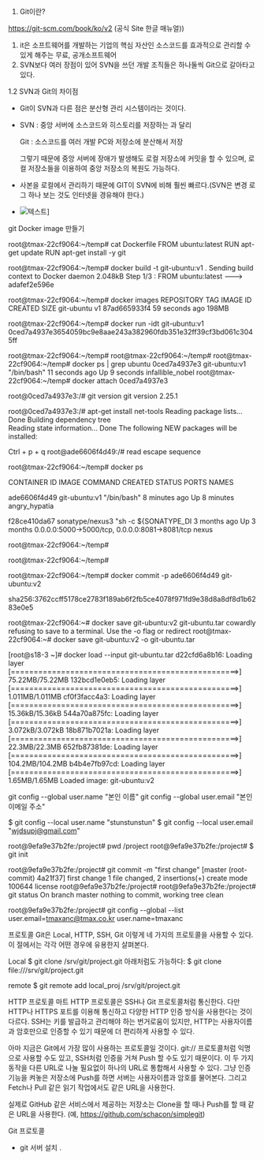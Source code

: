 



1. Git이란? 

https://git-scm.com/book/ko/v2 (공식 Site 한글 매뉴얼))

1. it은 소프트웨어를 개발하는 기업의 핵심 자산인 소스코드를 효과적으로 관리할 수 있게 해주는 무료, 공개소프트웨어
2. SVN보다 여러 장점이 있어 SVN을 쓰던 개발 조직들은 하나둘씩 Git으로 갈아타고 있다.



1.2 SVN과 Git의 차이점

 - Git이 SVN과 다른 점은 분산형 관리 시스템이라는 것이다.

 - SVN : 중앙 서버에 소스코드와 히스토리를 저장하는 과 달리

   Git :  소스코드를 여러 개발 PC와 저장소에 분산해서 저장

   그렇기 때문에 중앙 서버에 장애가 발생해도 로컬 저장소에 커밋을 할 수 있으며, 로컬 저장소들을 이용하여 중앙 저장소의 복원도 가능하다.

 - 사본을 로컬에서 관리하기 때문에 GIT이 SVN에 비해 훨씬 빠르다.(SVN은 변경 로그 하나 보는 것도 인터넷을 경유해야 한다.)
 
- ![텍스트](https://git-scm.com/book/en/v2/images/lifecycle.png)]



git Docker image 만들기

root@tmax-22cf9064:~/temp# cat Dockerfile
FROM ubuntu:latest 
RUN apt-get update
RUN apt-get install -y git

root@tmax-22cf9064:~/temp# docker build -t git-ubuntu:v1 .
Sending build context to Docker daemon  2.048kB
Step 1/3 : FROM ubuntu:latest
 ---> adafef2e596e
 
 root@tmax-22cf9064:~/temp# docker images
REPOSITORY                    TAG                 IMAGE ID            CREATED             SIZE
git-ubuntu                    v1                  87ad665933f4        59 seconds ago      198MB

root@tmax-22cf9064:~/temp# docker run -idt git-ubuntu:v1
0ced7a4937e3654059bc9e8aae243a382960fdb351e32ff39cf3bd061c3045ff

root@tmax-22cf9064:~/temp# 
root@tmax-22cf9064:~/temp# 
root@tmax-22cf9064:~/temp# docker ps | grep ubuntu
0ced7a4937e3        git-ubuntu:v1       "/bin/bash"              11 seconds ago      Up 9 seconds                                                         infallible_nobel
root@tmax-22cf9064:~/temp# docker attach 0ced7a4937e3

root@0ced7a4937e3:/# git version
git version 2.25.1


root@0ced7a4937e3:/# apt-get install net-tools
Reading package lists... Done
Building dependency tree       
Reading state information... Done
The following NEW packages will be installed:

Ctrl + p + q 
root@ade6606f4d49:/# read escape sequence

root@tmax-22cf9064:~/temp# docker ps

CONTAINER ID        IMAGE               COMMAND                  CREATED             STATUS              PORTS                                            NAMES

ade6606f4d49        git-ubuntu:v1       "/bin/bash"              8 minutes ago       Up 8 minutes                                                         angry_hypatia

f28ce410da67        sonatype/nexus3     "sh -c ${SONATYPE_DI   3 months ago        Up 3 months         0.0.0.0:5000->5000/tcp, 0.0.0.0:8081->8081/tcp   nexus

root@tmax-22cf9064:~/temp# 

root@tmax-22cf9064:~/temp# 

root@tmax-22cf9064:~/temp# docker commit -p ade6606f4d49 git-ubuntu:v2

sha256:3762ccff5178ce2783f189ab6f2fb5ce4078f971fd9e38d8a8df8d1b6283e0e5


root@tmax-22cf9064:~# docker save git-ubuntu:v2 git-ubuntu.tar
cowardly refusing to save to a terminal. Use the -o flag or redirect
root@tmax-22cf9064:~# docker save git-ubuntu:v2 -o git-ubuntu.tar


[root@s18-3 ~]# docker load --input git-ubuntu.tar
d22cfd6a8b16: Loading layer [==================================================>]  75.22MB/75.22MB
132bcd1e0eb5: Loading layer [==================================================>]  1.011MB/1.011MB
cf0f3facc4a3: Loading layer [==================================================>]  15.36kB/15.36kB
544a70a875fc: Loading layer [==================================================>]  3.072kB/3.072kB
18b871b7021a: Loading layer [==================================================>]   22.3MB/22.3MB
652fb87381de: Loading layer [==================================================>]  104.2MB/104.2MB
b4b4e7fb97cd: Loading layer [==================================================>]   1.65MB/1.65MB
Loaded image: git-ubuntu:v2


git config --global user.name "본인 이름"
git config --global user.email "본인 이메일 주소"

$ git config --local user.name "stunstunstun"
$ git config --local user.email "wjdsupj@gmail.com"

root@9efa9e37b2fe:/project# pwd
/project
root@9efa9e37b2fe:/project# $ git init


root@9efa9e37b2fe:/project# git commit -m "first change"
[master (root-commit) 4a21f37] first change
 1 file changed, 2 insertions(+)
 create mode 100644 license
root@9efa9e37b2fe:/project# 
root@9efa9e37b2fe:/project# git status
On branch master
nothing to commit, working tree clean


root@9efa9e37b2fe:/project# git config --global --list
user.email=tmaxanc@tmax.co.kr
user.name=tmaxanc


프로토콜
Git은 Local, HTTP, SSH, Git 이렇게 네 가지의 프로토콜을 사용할 수 있다. 이 절에서는 각각 어떤 경우에 유용한지 살펴본다.

Local
$ git clone /srv/git/project.git
아래처럼도 가능하다:
$ git clone file:///srv/git/project.git

remote
$ git remote add local_proj /srv/git/project.git


HTTP 프로토콜
마트 HTTP 프로토콜은 SSH나 Git 프로토콜처럼 통신한다. 다만 HTTP나 HTTPS 포트를 이용해 통신하고 다양한 HTTP 인증 방식을 사용한다는 것이 다르다. SSH는 키를 발급하고 관리해야 하는 번거로움이 있지만, HTTP는 사용자이름과 암호만으로 인증할 수 있기 때문에 더 편리하게 사용할 수 있다.

아마 지금은 Git에서 가장 많이 사용하는 프로토콜일 것이다. git:// 프로토콜처럼 익명으로 사용할 수도 있고, SSH처럼 인증을 거쳐 Push 할 수도 있기 때문이다. 이 두 가지 동작을 다른 URL로 나눌 필요없이 하나의 URL로 통합해서 사용할 수 있다. 그냥 인증기능을 켜놓은 저장소에 Push를 하면 서버는 사용자이름과 암호를 물어본다. 그리고 Fetch나 Pull 같은 읽기 작업에서도 같은 URL을 사용한다.

실제로 GitHub 같은 서비스에서 제공하는 저장소는 Clone을 할 때나 Push를 할 때 같은 URL을 사용한다. (예, https://github.com/schacon/simplegit)

Git 프로토콜



- git 서버 설치 .



